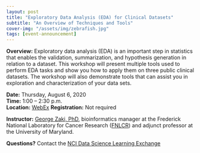 ```yaml
---
layout: post
title: "Exploratory Data Analysis (EDA) for Clinical Datasets"
subtitle: "An Overview of Techniques and Tools"
cover-img: "/assets/img/zebrafish.jpg"
tags: [event-announcement]
---
```


**Overview:** Exploratory data analysis (EDA) is an important step in statistics that enables the validation, summarization, and hypothesis generation in relation to a dataset. This workshop will present multiple tools used to perform EDA tasks and show you how to apply them on three public clinical datasets. The workshop will also demonstrate tools that can assist you in exploration and characterization of your data sets.

**Date:**     Thursday, August 6, 2020  
**Time:**     1:00 – 2:30 p.m.  
**Location:** [WebEx](https://cbiit.webex.com/cbiit/onstage/g.php?MTID=e2ec8c267b07bd066d70c8503894e7694)
**Registration:** Not required

**Instructor:** [George Zaki, PhD](https://www.linkedin.com/in/george-zaki-361b2131/), bioinformatics manager at the Frederick National Laboratory for Cancer Research ([FNLCR](https://frederick.cancer.gov/)) and adjunct professor at the University of Maryland.

**Questions?** Contact the [NCI Data Science Learning Exchange](mailto:NCIDataScienceLearningExchange@mail.nih.gov)
